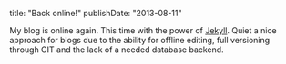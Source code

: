 title: "Back online!"
publishDate: "2013-08-11"

My blog is online again. This time with the power of [Jekyll](http://jekyllrb.com/). Quiet a nice approach for blogs due to the ability for offline editing, full versioning through GIT and the lack of a needed database backend.
